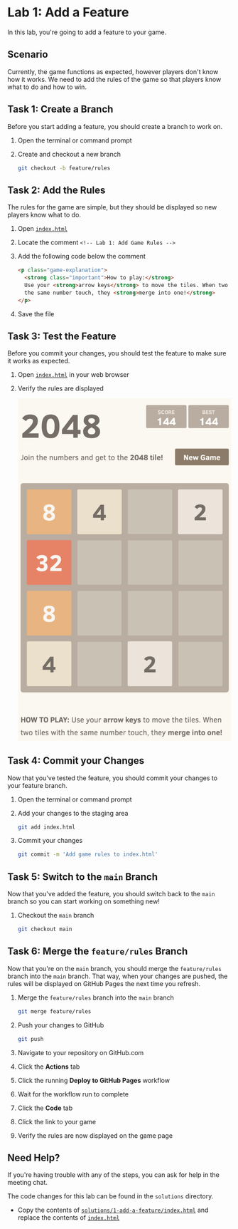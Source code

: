 # Lab 1: Add a Feature

In this lab, you're going to add a feature to your game.

## Scenario

Currently, the game functions as expected, however players don't know how it
works. We need to add the rules of the game so that players know what to do and
how to win.

## Task 1: Create a Branch

Before you start adding a feature, you should create a branch to work on.

1. Open the terminal or command prompt
1. Create and checkout a new branch

   ```bash
   git checkout -b feature/rules
   ```

## Task 2: Add the Rules

The rules for the game are simple, but they should be displayed so new players
know what to do.

1. Open [`index.html`](../index.html)
1. Locate the comment `<!-- Lab 1: Add Game Rules -->`
1. Add the following code below the comment

   ```html
   <p class="game-explanation">
     <strong class="important">How to play:</strong>
     Use your <strong>arrow keys</strong> to move the tiles. When two tiles with
     the same number touch, they <strong>merge into one!</strong>
   </p>
   ```

1. Save the file

## Task 3: Test the Feature

Before you commit your changes, you should test the feature to make sure it
works as expected.

1. Open [`index.html`](../index.html) in your web browser
1. Verify the rules are displayed

   ![Game Rules Displayed](./img/1-game-with-rules.png)

## Task 4: Commit your Changes

Now that you've tested the feature, you should commit your changes to your
feature branch.

1. Open the terminal or command prompt
1. Add your changes to the staging area

   ```bash
   git add index.html
   ```

1. Commit your changes

   ```bash
   git commit -m 'Add game rules to index.html'
   ```

## Task 5: Switch to the `main` Branch

Now that you've added the feature, you should switch back to the `main` branch
so you can start working on something new!

1. Checkout the `main` branch

   ```bash
   git checkout main
   ```

## Task 6: Merge the `feature/rules` Branch

Now that you're on the `main` branch, you should merge the `feature/rules`
branch into the `main` branch. That way, when your changes are pushed, the rules
will be displayed on GitHub Pages the next time you refresh.

1. Merge the `feature/rules` branch into the `main` branch

   ```bash
   git merge feature/rules
   ```

1. Push your changes to GitHub

   ```bash
   git push
   ```

1. Navigate to your repository on GitHub.com
1. Click the **Actions** tab
1. Click the running **Deploy to GitHub Pages** workflow
1. Wait for the workflow run to complete
1. Click the **Code** tab
1. Click the link to your game
1. Verify the rules are now displayed on the game page

## Need Help?

If you're having trouble with any of the steps, you can ask for help in the
meeting chat.

The code changes for this lab can be found in the `solutions` directory.

- Copy the contents of
  [`solutions/1-add-a-feature/index.html`](../solutions/1-add-a-feature/index.html)
  and replace the contents of [`index.html`](../index.html)
